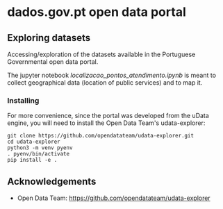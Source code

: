 # dados.gov.pt open data portal

## Exploring datasets

Accessing/exploration of the datasets available in the Portuguese Governmental open data portal.

The jupyter notebook *localizacao_pontos_atendimento.ipynb* is meant to collect geographical data (location of public services) and to map it.

### Installing

For more convenience, since the portal was developed from the uData engine, you will need to install the Open Data Team's udata-explorer:

```
git clone https://github.com/opendatateam/udata-explorer.git
cd udata-explorer
python3 -m venv pyenv
. pyenv/bin/activate
pip install -e .
```

## Acknowledgements

* Open Data Team: https://github.com/opendatateam/udata-explorer